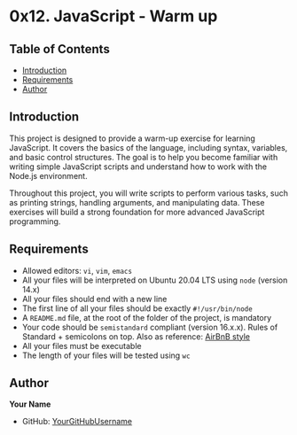 # 0x12. JavaScript - Warm up

## Table of Contents
- [Introduction](#introduction)
- [Requirements](#requirements)
- [Author](#author)

## Introduction
This project is designed to provide a warm-up exercise for learning JavaScript. It covers the basics of the language, including syntax, variables, and basic control structures. The goal is to help you become familiar with writing simple JavaScript scripts and understand how to work with the Node.js environment.

Throughout this project, you will write scripts to perform various tasks, such as printing strings, handling arguments, and manipulating data. These exercises will build a strong foundation for more advanced JavaScript programming.

## Requirements
- Allowed editors: `vi`, `vim`, `emacs`
- All your files will be interpreted on Ubuntu 20.04 LTS using `node` (version 14.x)
- All your files should end with a new line
- The first line of all your files should be exactly `#!/usr/bin/node`
- A `README.md` file, at the root of the folder of the project, is mandatory
- Your code should be `semistandard` compliant (version 16.x.x). Rules of Standard + semicolons on top. Also as reference: [AirBnB style](https://github.com/airbnb/javascript)
- All your files must be executable
- The length of your files will be tested using `wc`

## Author
**Your Name**
- GitHub: [YourGitHubUsername](https://github.com/YourGitHubUsername)
